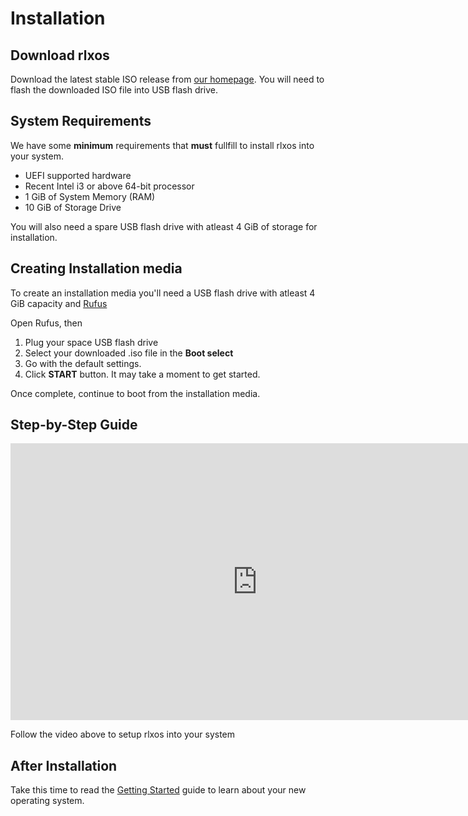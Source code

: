 # Installation

## Download rlxos

Download the latest stable ISO release from [our homepage](https://rlxos.dev). You will need to flash the downloaded ISO file into USB flash drive.

## System Requirements

We have some **minimum** requirements that **must** fullfill to install rlxos into your system.

- UEFI supported hardware
- Recent Intel i3 or above 64-bit processor
- 1 GiB of System Memory (RAM)
- 10 GiB of Storage Drive

You will also need a spare USB flash drive with atleast 4 GiB of storage for installation.


## Creating Installation media

To create an installation media you'll need a USB flash drive with atleast 4 GiB capacity and [Rufus](https://rufus.io)

Open Rufus, then
1. Plug your space USB flash drive
2. Select your downloaded .iso file in the **Boot select**
3. Go with the default settings.
4. Click **START** button. It may take a moment to get started.

Once complete, continue to boot from the installation media.


## Step-by-Step Guide

<iframe frameborder="0" scrolling="no" marginheight="0" marginwidth="0"width="788.54" height="443" type="text/html" src="https://www.youtube.com/embed/rnWXPPoJRLI?autoplay=0&fs=0&iv_load_policy=3&showinfo=0&rel=0&cc_load_policy=0&start=0&end=0&origin=http://youtubeembedcode.com"><div><small><a href="https://youtubeembedcode.com/nl/">youtubeembedcode.com/nl/</a></small></div><div><small><a href="https://betting-utan-svensk-licens.nu/">betting utan svensk licens</a></small></div></iframe>

Follow the video above to setup rlxos into your system

## After Installation

Take this time to read the [Getting Started]() guide to learn about your new operating system.